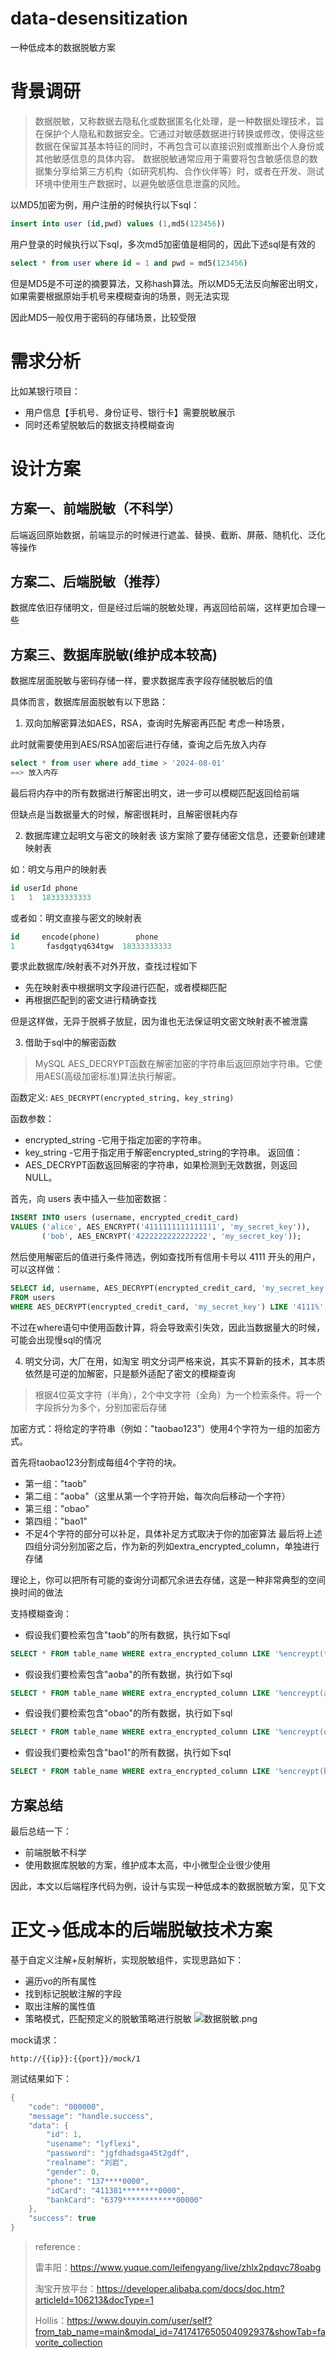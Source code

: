 # data-desensitization
一种低成本的数据脱敏方案

# 背景调研

>数据脱敏，又称数据去隐私化或数据匿名化处理，是一种数据处理技术，旨在保护个人隐私和数据安全。它通过对敏感数据进行转换或修改，使得这些数据在保留其基本特征的同时，不再包含可以直接识别或推断出个人身份或其他敏感信息的具体内容。
数据脱敏通常应用于需要将包含敏感信息的数据集分享给第三方机构（如研究机构、合作伙伴等）时，或者在开发、测试环境中使用生产数据时，以避免敏感信息泄露的风险。

以MD5加密为例，用户注册的时候执行以下sql：
```sql
insert into user (id,pwd) values (1,md5(123456))
```
用户登录的时候执行以下sql，多次md5加密值是相同的，因此下述sql是有效的
```sql
select * from user where id = 1 and pwd = md5(123456)
```
但是MD5是不可逆的摘要算法，又称hash算法。所以MD5无法反向解密出明文，如果需要根据原始手机号来模糊查询的场景，则无法实现

因此MD5一般仅用于密码的存储场景，比较受限

# 需求分析

比如某银行项目： 
- 用户信息【手机号、身份证号、银行卡】需要脱敏展示
- 同时还希望脱敏后的数据支持模糊查询

# 设计方案

## 方案一、前端脱敏（不科学）
后端返回原始数据，前端显示的时候进行遮盖、替换、截断、屏蔽、随机化、泛化等操作
## 方案二、后端脱敏（推荐）
数据库依旧存储明文，但是经过后端的脱敏处理，再返回给前端，这样更加合理一些
## 方案三、数据库脱敏(维护成本较高)
数据库层面脱敏与密码存储一样，要求数据库表字段存储脱敏后的值

具体而言，数据库层面脱敏有以下思路：


1. 双向加解密算法如AES，RSA，查询时先解密再匹配
考虑一种场景，

此时就需要使用到AES/RSA加密后进行存储，查询之后先放入内存
```sql
select * from user where add_time > '2024-08-01'
==> 放入内存
```
最后将内存中的所有数据进行解密出明文，进一步可以模糊匹配返回给前端


但缺点是当数据量大的时候，解密很耗时，且解密很耗内存

2. 数据库建立起明文与密文的映射表
该方案除了要存储密文信息，还要新创建建映射表

如：明文与用户的映射表
```sql
id userId phone
1   1  18333333333
```
或者如：明文直接与密文的映射表
```sql
id     encode(phone)        phone
1       fasdgqtyq634tgw  18333333333
```
要求此数据库/映射表不对外开放，查找过程如下

- 先在映射表中根据明文字段进行匹配，或者模糊匹配
- 再根据匹配到的密文进行精确查找

但是这样做，无异于脱裤子放屁，因为谁也无法保证明文密文映射表不被泄露

3. 借助于sql中的解密函数
> MySQL AES_DECRYPT函数在解密加密的字符串后返回原始字符串。它使用AES(高级加密标准)算法执行解密。 

函数定义: `AES_DECRYPT(encrypted_string, key_string)`

函数参数：
- encrypted_string -它用于指定加密的字符串。
- key_string -它用于指定用于解密encrypted_string的字符串。
返回值：
- AES_DECRYPT函数返回解密的字符串，如果检测到无效数据，则返回NULL。

首先，向 users 表中插入一些加密数据：
```sql
INSERT INTO users (username, encrypted_credit_card)
VALUES ('alice', AES_ENCRYPT('4111111111111111', 'my_secret_key')),
       ('bob', AES_ENCRYPT('4222222222222222', 'my_secret_key'));
```
然后使用解密后的值进行条件筛选，例如查找所有信用卡号以 4111 开头的用户，可以这样做：
```sql
SELECT id, username, AES_DECRYPT(encrypted_credit_card, 'my_secret_key') AS credit_card
FROM users
WHERE AES_DECRYPT(encrypted_credit_card, 'my_secret_key') LIKE '4111%';
```

不过在where语句中使用函数计算，将会导致索引失效，因此当数据量大的时候，可能会出现慢sql的情况

4. 明文分词，大厂在用，如淘宝
明文分词严格来说，其实不算新的技术，其本质依然是可逆的加解密，只是额外适配了密文的模糊查询
> 根据4位英文字符（半角），2个中文字符（全角）为一个检索条件。将一个字段拆分为多个，分别加密后存储

加密方式：将给定的字符串（例如："taobao123"）使用4个字符为一组的加密方式。

首先将taobao123分割成每组4个字符的块。
- 第一组："taob"
- 第二组："aoba"（这里从第一个字符开始，每次向后移动一个字符）
- 第三组："obao"
- 第四组："bao1"
- 不足4个字符的部分可以补足，具体补足方式取决于你的加密算法
最后将上述四组分词分别加密之后，作为新的列如extra_encrypted_column，单独进行存储

理论上，你可以把所有可能的查询分词都冗余进去存储，这是一种非常典型的空间换时间的做法

支持模糊查询：
- 假设我们要检索包含"taob"的所有数据，执行如下sql
```sql
SELECT * FROM table_name WHERE extra_encrypted_column LIKE '%encreypt(taob)%';
```
- 假设我们要检索包含"aoba"的所有数据，执行如下sql
```sql
SELECT * FROM table_name WHERE extra_encrypted_column LIKE '%encreypt(aoba)%';
```
- 假设我们要检索包含"obao"的所有数据，执行如下sql
```sql
SELECT * FROM table_name WHERE extra_encrypted_column LIKE '%encreypt(obao)%';
```
- 假设我们要检索包含"bao1"的所有数据，执行如下sql
```sql
SELECT * FROM table_name WHERE extra_encrypted_column LIKE '%encreypt(bao1)%';
```


## 方案总结
最后总结一下：
- 前端脱敏不科学
- 使用数据库脱敏的方案，维护成本太高，中小微型企业很少使用

因此，本文以后端程序代码为例，设计与实现一种低成本的数据脱敏方案，见下文

# 正文->低成本的后端脱敏技术方案
基于自定义注解+反射解析，实现脱敏组件，实现思路如下：
- 遍历vo的所有属性
- 找到标记脱敏注解的字段
- 取出注解的属性值
- 策略模式，匹配预定义的脱敏策略进行脱敏
![数据脱敏.png](backend-desensitization/pic/%E6%95%B0%E6%8D%AE%E8%84%B1%E6%95%8F.png)

mock请求：
```shell
http://{{ip}}:{{port}}/mock/1
```
测试结果如下：
```java
{
    "code": "000000",
    "message": "handle.success",
    "data": {
        "id": 1,
        "usename": "lyflexi",
        "password": "jgfdhadsga45t2gdf",
        "realname": "刘岩",
        "gender": 0,
        "phone": "137****0000",
        "idCard": "411381********0000",
        "bankCard": "6379************00000"
    },
    "success": true
}
```


> reference : 
> 
> 雷丰阳：https://www.yuque.com/leifengyang/live/zhlx2pdqvc78oabg
> 
> 淘宝开放平台：https://developer.alibaba.com/docs/doc.htm?articleId=106213&docType=1
> 
> Hollis：https://www.douyin.com/user/self?from_tab_name=main&modal_id=7417417650504092937&showTab=favorite_collection



